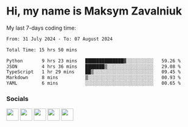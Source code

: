 Hi, my name is Maksym Zavalniuk
========================================================================================================================================

My last 7-days coding time:
<!--START_SECTION:waka-->

```txt
From: 31 July 2024 - To: 07 August 2024

Total Time: 15 hrs 50 mins

Python       9 hrs 23 mins   ██████████████▓░░░░░░░░░░   59.26 %
JSON         4 hrs 36 mins   ███████▒░░░░░░░░░░░░░░░░░   29.08 %
TypeScript   1 hr 29 mins    ██▒░░░░░░░░░░░░░░░░░░░░░░   09.45 %
Markdown     8 mins          ▒░░░░░░░░░░░░░░░░░░░░░░░░   00.93 %
YAML         6 mins          ░░░░░░░░░░░░░░░░░░░░░░░░░   00.65 %
```

<!--END_SECTION:waka-->


### Socials

<p align="left"> <a href="https://www.dev.to/mezgoodle" target="_blank" rel="noreferrer"><img src="https://raw.githubusercontent.com/danielcranney/readme-generator/main/public/icons/socials/devdotto.svg" width="32" height="32" /></a> <a href="https://discord.com/users/mezgoodle" target="_blank" rel="noreferrer"><img src="https://raw.githubusercontent.com/danielcranney/readme-generator/main/public/icons/socials/discord.svg" width="32" height="32" /></a> <a href="https://www.github.com/mezgoodle" target="_blank" rel="noreferrer"><img src="https://raw.githubusercontent.com/danielcranney/readme-generator/main/public/icons/socials/github.svg" width="32" height="32" /></a> <a href="http://www.instagram.com/sylvenis" target="_blank" rel="noreferrer"><img src="https://raw.githubusercontent.com/danielcranney/readme-generator/main/public/icons/socials/instagram.svg" width="32" height="32" /></a> <a href="https://www.linkedin.com/in/maksym-zavalniuk-ba4a72193" target="_blank" rel="noreferrer"><img src="https://raw.githubusercontent.com/danielcranney/readme-generator/main/public/icons/socials/linkedin.svg" width="32" height="32" /></a></p>
